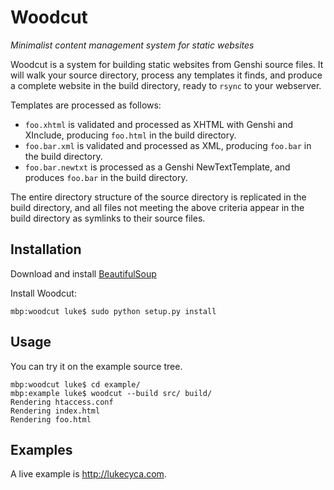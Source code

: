 # Woodcut #
*Minimalist content management system for static websites*

Woodcut is a system for building static websites from Genshi source files.  It will walk your source directory, process any templates it finds, and produce a complete website in the build directory, ready to `rsync` to your webserver.

Templates are processed as follows:

* `foo.xhtml` is validated and processed as XHTML with Genshi and XInclude, producing `foo.html` in the build directory.
* `foo.bar.xml` is validated and processed as XML, producing `foo.bar` in the build directory.
* `foo.bar.newtxt` is processed as a Genshi NewTextTemplate, and produces `foo.bar` in the build directory.

The entire directory structure of the source directory is replicated in the build directory, and all files not meeting the above criteria appear in the build directory as symlinks to their source files.

## Installation ##
Download and install [BeautifulSoup](http://www.crummy.com/software/BeautifulSoup/)

Install Woodcut:

    mbp:woodcut luke$ sudo python setup.py install

## Usage ##
You can try it on the example source tree.

    mbp:woodcut luke$ cd example/
    mbp:example luke$ woodcut --build src/ build/
    Rendering htaccess.conf
    Rendering index.html
    Rendering foo.html

## Examples ##
A live example is <http://lukecyca.com>.
